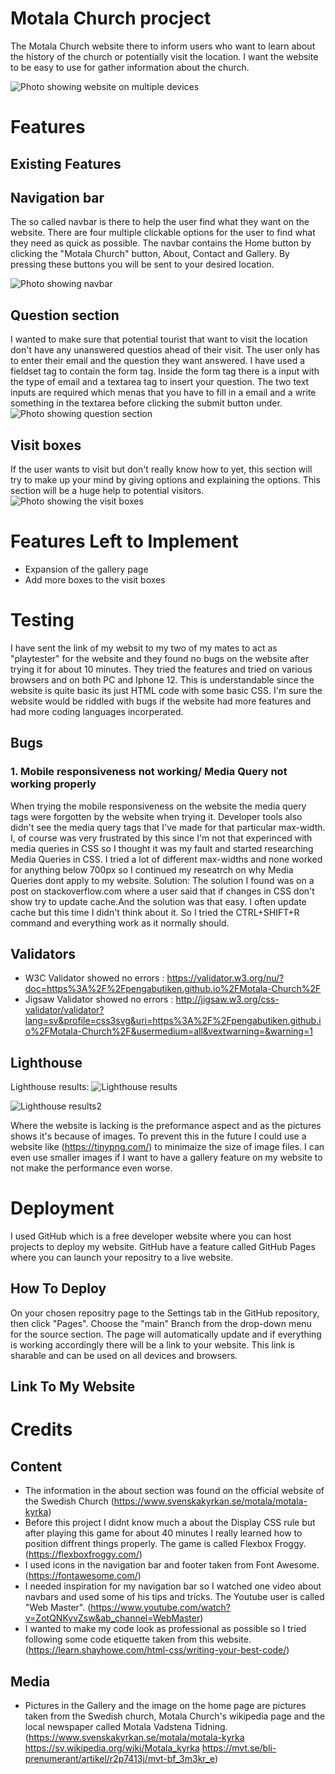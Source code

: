 # Motala Church procject
The Motala Church website there to inform users who want to learn about the history of the church or potentially visit the location. I want the website to be easy to use for gather information about the church.

![Photo showing website on multiple devices](/assets/images/responsiveness-to-website.png)

# Features

## Existing Features

## Navigation bar
The so called navbar is there to help the user find what they want on the website. There are four multiple clickable options for the user to find what they need as quick as possible. The navbar contains the Home button by clicking the "Motala Church" button, About, Contact and Gallery. By pressing these buttons you will be sent to your desired location.

![Photo showing navbar](/assets/images/navbar.png)

## Question section
I wanted to make sure that potential tourist that want to visit the location don't have any unanswered questios ahead of their visit. The user only has to enter their email and the question they want answered. I have used a fieldset tag to contain the form tag. Inside the form tag there is a input with the type of email and a textarea tag to insert your question. The two text inputs are required which menas that you have to fill in a email and a write something in the textarea  before clicking the submit button under.
![Photo showing question section](/assets/images/questionbar.png)
## Visit boxes
If the user wants to visit but don't really know how to yet, this section will try to make up your mind by giving options and explaining the options. This section will be a huge help to potential visitors.
![Photo showing the visit boxes](/assets/images/visit-boxes.png)
# Features Left to Implement
- Expansion of the gallery page
- Add more boxes to the visit boxes

# Testing 
I have sent the link of my websit to my two of my mates to act as "playtester" for the website and they found no bugs on the website after trying it for about 10 minutes. They tried the features and tried on various browsers and on both PC and Iphone 12. This is understandable since the website is quite basic its just HTML code with some basic CSS. I'm sure the website would be riddled with bugs if the website had more features and had more coding languages incorperated.
## Bugs

### 1. Mobile responsiveness not working/ Media Query not working properly
When trying the mobile responsiveness on the website the media query tags were forgotten by the website when trying it. Developer tools also didn't see the media query tags that I've made for that particular max-width. I, of course was very frustrated by this since I'm not that experinced with media queries in CSS so I thought it was my fault and started researching Media Queries in CSS. I tried a lot of different max-widths and none worked for anything below 700px so I continued my reseatrch on why Media Queries dont apply to my website.
Solution:
The solution I found was on a post on stackoverflow.com where a user said that if changes in CSS don't show try to update cache.And the solution was that easy. I often update cache but this time I didn't think about it. So I tried the CTRL+SHIFT+R command and everything work as it normally should.

## Validators

- W3C Validator showed no errors : https://validator.w3.org/nu/?doc=https%3A%2F%2Fpengabutiken.github.io%2FMotala-Church%2F
- Jigsaw Validator showed no errors : http://jigsaw.w3.org/css-validator/validator?lang=sv&profile=css3svg&uri=https%3A%2F%2Fpengabutiken.github.io%2FMotala-Church%2F&usermedium=all&vextwarning=&warning=1

## Lighthouse
Lighthouse results:
![Lighthouse results](/assets/images/lighthouse1.png)


![Lighthouse results2](/assets/images/lighthouse2.png)

Where the website is lacking is the preformance aspect and as the pictures shows it's because of images. To prevent this in the future I could use a website like (https://tinypng.com/) to minimaize the size of image files. I can even use smaller images if I want to have a gallery feature on my website to not make the performance even worse.

# Deployment
I used  GitHub which is a free developer website where you can host projects to deploy my website. GitHub have a feature called GitHub Pages where you can launch your repositry to a live website. 
## How To Deploy
On your chosen repositry page to the Settings tab in the GitHub repository, then click "Pages". Choose the "main" Branch from the drop-down menu for the source section. The page will automatically update and if everything is working accordingly there will be a link to your website. This link is sharable and can be used on all devices and browsers.

## Link To My Website




# Credits

## Content
- The information in the about section was found on the official website of the Swedish Church (https://www.svenskakyrkan.se/motala/motala-kyrka)
- Before this project I didnt know much a about the Display CSS rule but after playing this game for about 40 minutes I really learned how to position diffrent things properly. The game is called Flexbox Froggy. (https://flexboxfroggy.com/)
- I used icons in the navigation bar and footer  taken from Font Awesome. (https://fontawesome.com/)
- I needed inspiration for my navigation bar so I watched one video about navbars and used some of his tips and tricks. The Youtube user is called "Web Master". (https://www.youtube.com/watch?v=ZotQNKyvZsw&ab_channel=WebMaster)
- I wanted to make my code look as professional as possible so I tried following some code etiquette taken from this website. (https://learn.shayhowe.com/html-css/writing-your-best-code/)

## Media
- Pictures in the Gallery and the image on the home page are pictures taken from the Swedish church, Motala Church's wikipedia page and the local newspaper called Motala Vadstena Tidning. (https://www.svenskakyrkan.se/motala/motala-kyrka     https://sv.wikipedia.org/wiki/Motala_kyrka      https://mvt.se/bli-prenumerant/artikel/r2p7413j/mvt-bf_3m3kr_e)


